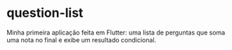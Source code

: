 # question-list
Minha primeira aplicação feita em Flutter: uma lista de perguntas que soma uma nota no final e exibe um resultado condicional.
